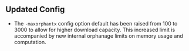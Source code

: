 Updated Config
---
- The `-maxorphantx` config option default has been raised from 100 to 3000 to allow for higher
  download capacity.  This increased limit is accompanied by new internal orphanage limits on memory
usage and computation.
